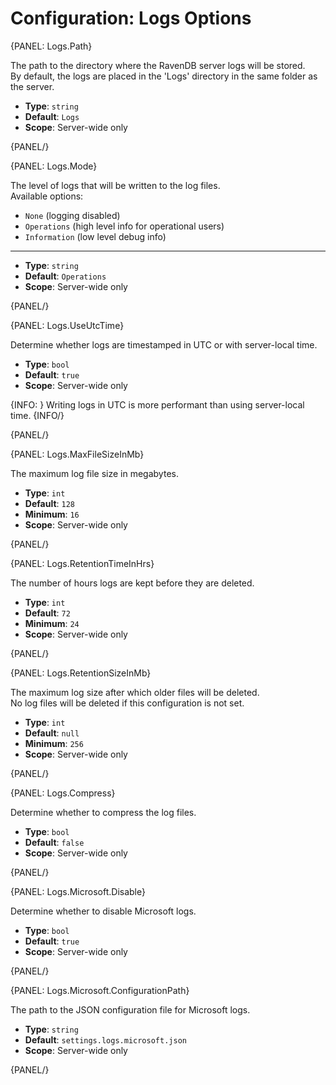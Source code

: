 # Configuration: Logs Options

{PANEL: Logs.Path}

The path to the directory where the RavenDB server logs will be stored.  
By default, the logs are placed in the 'Logs' directory in the same folder as the server.

- **Type**: `string`
- **Default**: `Logs`
- **Scope**: Server-wide only

{PANEL/}

{PANEL: Logs.Mode}

The level of logs that will be written to the log files.  
Available options:

- `None` (logging disabled)
- `Operations` (high level info for operational users)
- `Information` (low level debug info)

---

- **Type**: `string`
- **Default**: `Operations`
- **Scope**: Server-wide only

{PANEL/}

{PANEL: Logs.UseUtcTime}

Determine whether logs are timestamped in UTC or with server-local time.

- **Type**: `bool`
- **Default**: `true`
- **Scope**: Server-wide only

{INFO: }
Writing logs in UTC is more performant than using server-local time.
{INFO/}

{PANEL/}

{PANEL: Logs.MaxFileSizeInMb}

The maximum log file size in megabytes.

- **Type**: `int`
- **Default**: `128`
- **Minimum**: `16`
- **Scope**: Server-wide only

{PANEL/}

{PANEL: Logs.RetentionTimeInHrs}

The number of hours logs are kept before they are deleted.

- **Type**: `int`
- **Default**: `72`
- **Minimum**: `24`
- **Scope**: Server-wide only

{PANEL/}

{PANEL: Logs.RetentionSizeInMb}

The maximum log size after which older files will be deleted.  
No log files will be deleted if this configuration is not set.

- **Type**: `int`
- **Default**: `null`
- **Minimum**: `256`
- **Scope**: Server-wide only

{PANEL/}

{PANEL: Logs.Compress}

Determine whether to compress the log files.

- **Type**: `bool`
- **Default**: `false`
- **Scope**: Server-wide only

{PANEL/}

{PANEL: Logs.Microsoft.Disable}

Determine whether to disable Microsoft logs.

- **Type**: `bool`
- **Default**: `true`
- **Scope**: Server-wide only

{PANEL/}

{PANEL: Logs.Microsoft.ConfigurationPath}

The path to the JSON configuration file for Microsoft logs.

- **Type**: `string`
- **Default**: `settings.logs.microsoft.json`
- **Scope**: Server-wide only

{PANEL/}
